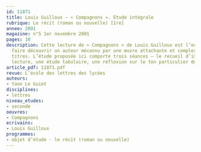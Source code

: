 ```yaml
---
id: 11871
title: Louis Guilloux – « Compagnons ». Étude intégrale
rubrique: Le récit (roman ou nouvelle) [1re]
annee: 2001
magazine: n°5 1er novembre 2001
pages: 10
description: Cette lecture de « Compagnons » de Louis Guilloux est l’occasion de
  faire découvrir un auteur méconnu par une œuvre attachante et complexe à plusieurs
  titres. L’étude proposée ici comporte trois séances – le recueil d’impressions de
  lecture, une étude tabulaire, une réflexion sur le ton particulier de l’œuvre.
article_pdf: 11871.pdf
revue: L’école des lettres des lycées
auteurs:
- Yann Le Guiet
disciplines:
- lettres
niveau_etudes:
- seconde
oeuvres:
- Compagnons
ecrivains:
- Louis Guilloux
programmes:
- objet d’étude - le récit (roman ou nouvelle)
---
```

